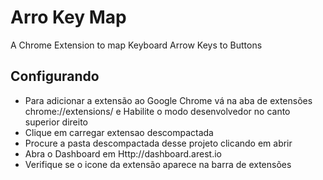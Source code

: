 # Arro Key Map
A Chrome Extension to map Keyboard Arrow Keys to Buttons


## Configurando
* Para adicionar a extensão ao Google Chrome vá na aba de extensões chrome://extensions/
e Habilite o modo desenvolvedor no canto superior direito
* Clique em carregar extensao descompactada
* Procure a pasta descompactada desse projeto clicando em abrir
* Abra o Dashboard em Http://dashboard.arest.io
* Verifique se o icone da extensão aparece na barra de extensões





